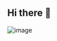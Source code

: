 ## Hi there 👋
![image](https://github.com/user-attachments/assets/4cbd5164-6877-4e00-b9e8-8630a36f1479)


